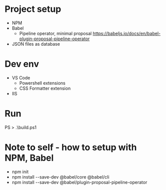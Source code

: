 
# Project setup
* NPM
* Babel
    * Pipeline operator, minimal proposal https://babeljs.io/docs/en/babel-plugin-proposal-pipeline-operator
* JSON files as database

# Dev env
* VS Code
    * Powershell extensions
    * CSS Formatter extension
* IIS

# Run
PS > .\build.ps1

# Note to self - how to setup with NPM, Babel
* npm init
* npm install --save-dev @babel/core @babel/cli
* npm install --save-dev @babel/plugin-proposal-pipeline-operator
